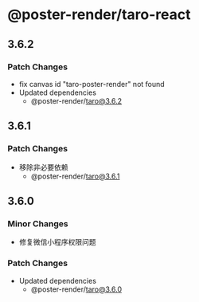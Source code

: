 # @poster-render/taro-react

## 3.6.2

### Patch Changes

- fix canvas id "taro-poster-render" not found
- Updated dependencies
  - @poster-render/taro@3.6.2

## 3.6.1

### Patch Changes

- 移除非必要依赖
  - @poster-render/taro@3.6.1

## 3.6.0

### Minor Changes

- 修复微信小程序权限问题

### Patch Changes

- Updated dependencies
  - @poster-render/taro@3.6.0
